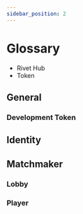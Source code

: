 ```yaml
---
sidebar_position: 2
---
```


# Glossary

- Rivet Hub
- Token

## General

### Development Token

## Identity

## Matchmaker

### Lobby

### Player

